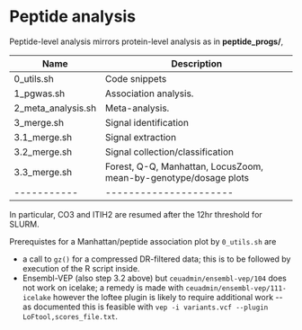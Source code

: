 # Peptide analysis

Peptide-level analysis mirrors protein-level analysis as in **peptide_progs/**,

Name       | Description
-----------|----------------------
0_utils.sh | Code snippets
1_pgwas.sh | Association analysis.
2_meta_analysis.sh | Meta-analysis.
3_merge.sh   | Signal identification
3.1_merge.sh | Signal extraction
3.2_merge.sh | Signal collection/classification
3.3_merge.sh | Forest, Q-Q, Manhattan, LocusZoom, mean-by-genotype/dosage plots
-----------|----------------------

In particular, CO3 and ITIH2 are resumed after the 12hr threshold for SLURM.

Prerequistes for a Manhattan/peptide association plot by `0_utils.sh` are

- a call to `gz()` for a compressed DR-filtered data; this is to be followed by execution of the R script inside.
- Ensembl-VEP (also step 3.2 above) but `ceuadmin/ensembl-vep/104` does not work on icelake; a remedy is made with `ceuadmin/ensembl-vep/111-icelake` however the loftee plugin is likely to require additional work -- as documented this is feasible with `vep -i variants.vcf --plugin LoFtool,scores_file.txt`.
